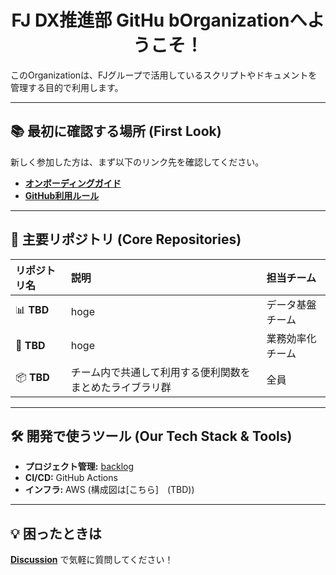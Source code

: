 <h1 align="center">FJ DX推進部 GitHu bOrganizationへようこそ！</h1>

このOrganizationは、FJグループで活用しているスクリプトやドキュメントを管理する目的で利用します。

---

## 📚 最初に確認する場所 (First Look)

新しく参加した方は、まず以下のリンク先を確認してください。

- **[オンボーディングガイド](https://github.com/FJ-main/onboarding)**
- **[GitHub利用ルール](https://github.com/FJ-main/guideline)**
---

## 🚀 主要リポジトリ (Core Repositories)

| リポジトリ名 | 説明 | 担当チーム |
| :--- | :--- | :--- |
| 📊 **TBD** | hoge | データ基盤チーム |
| 📝 **TBD** | hoge | 業務効率化チーム |
| 📦 **TBD** | チーム内で共通して利用する便利関数をまとめたライブラリ群 | 全員 |

---

## 🛠️ 開発で使うツール (Our Tech Stack & Tools)

- **プロジェクト管理:** [backlog](https://fj-dx.backlog.com/dashboard)
- **CI/CD:** GitHub Actions
- **インフラ:** AWS (構成図は[こちら]　(TBD))

---

## 💡 困ったときは

 **[Discussion](https://github.com/orgs/FJ-main/discussions)** で気軽に質問してください！
